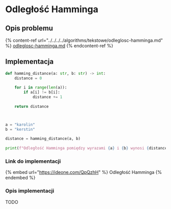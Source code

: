 # Odległość Hamminga

## Opis problemu

{% content-ref url="../../../../algorithms/tekstowe/odleglosc-hamminga.md" %}
[odleglosc-hamminga.md](../../../../algorithms/tekstowe/odleglosc-hamminga.md)
{% endcontent-ref %}

## Implementacja

```python
def hamming_distance(a: str, b: str) -> int:
    distance = 0
    
    for i in range(len(a)):
        if a[i] != b[i]:
            distance += 1
            
    return distance



a = "karolin"
b = "kerstin"
    
distance = hamming_distance(a, b)
    
print(f"Odległość Hamminga pomiędzy wyrazami {a} i {b} wynosi {distance}")
```

### Link do implementacji

{% embed url="https://ideone.com/QpQzhH" %}
Odległość Hamminga
{% endembed %}

### Opis implementacji

TODO

